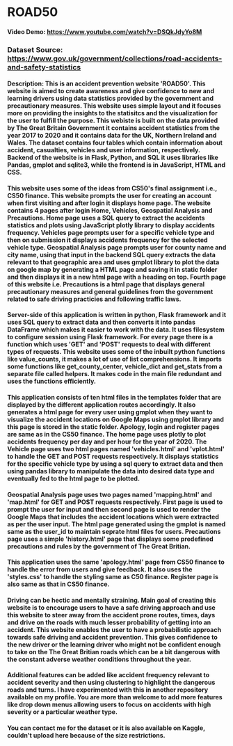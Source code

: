 # ROAD50
#### Video Demo:  <https://www.youtube.com/watch?v=DSQkJdyYo8M>
### Dataset Source: <https://www.gov.uk/government/collections/road-accidents-and-safety-statistics>
#### Description: This is an accident prevention website 'ROAD50'. This website is aimed to create awareness and give confidence to new and learning drivers using data statistics provided by the government and precautionary measures. This website uses simple layout and it focuses more on providing the insights to the statisitcs and the visualization for the user to fulfill the purpose. This webiste is built on the data provided by The Great Britain Government it contains accident statistics from the year 2017 to 2020 and it contains data for the UK, Northern Ireland and Wales. The dataset contains four tables which contain information about accident, casualties, vehicles and user information, respectively. Backend of the website is in Flask, Python, and SQL it uses libraries like Pandas, gmplot and sqlite3, while the frontend is in JavaScript, HTML and CSS.
#### This website uses some of the ideas from CS50's final assignment i.e., CS50 finance. This website prompts the user for creating an account when first visiting and after login it displays home page. The website contains 4 pages after login Home, Vehicles, Geospatial Analysis and Precautions. Home page uses a SQL query to extract the accidents statistics and plots using JavaScript plotly library to display accidents frequency. Vehicles page prompts user for a specific vehicle type and then on submission it displays accidents frequency for the selected vehicle type. Geospatial Analysis page prompts user for county name and city name, using that input in the backend SQL query extracts the data relevant to that geographic area and uses gmplot library to plot the data on google map by generating a HTML page and saving it in static folder and then displays it in a new html page with a heading on top. Fourth page of this website i.e. Precautions is a html page that displays general precautionary measures and general guidelines from the government related to safe driving practicies and following traffic laws.
#### Server-side of this application is written in python, Flask framework and it uses SQL query to extract data and then converts it into pandas DataFrame which makes it easier to work with the data. It uses filesystem to configure session using Flask framework. For every page there is a function which uses 'GET' and 'POST' requests to deal with different types of requests. This website uses some of the inbuilt python functions like value_counts, it makes a lot of use of list comprehensions. It imports some functions like get_county_center, vehicle_dict and get_stats from a separate file called helpers. It makes code in the main file redundant and uses the functions efficiently.
#### This application consists of ten html files in the templates folder that are displayed by the different application routes accordingly. It also generates a html page for every user using gmplot when they want to visualize the accident locations on Google Maps using gmplot library and this page is stored in the static folder. Apology, login and register pages are same as in the CS50 finance. The home page uses plotly to plot accidents frequency per day and per hour for the year of 2020. The Vehicle page uses two html pages named 'vehicles.html' and 'vplot.html' to handle the GET and POST requests respectively. It displays statistics for the specific vehicle type by using a sql query to extract data and then using pandas library to manipulate the data into desired data type and eventually fed to the html page to be plotted.
#### Geospatial Analysis page uses two pages named 'mapping.html' and 'map.html' for GET and POST requests respectively. First page is used to prompt the user for input and then second page is used to render the Google Maps that includes the accident locations which were extracted as per the user input. The html page generated using the gmplot is named same as the user_id to maintain seprate html files for users. Precautions page uses a simple 'history.html' page that displays some predefined precautions and rules by the government of The Great Britian.
#### This application uses the same 'apology.html' page from CS50 finance to handle the error from users and give feedback. It also uses the 'styles.css' to handle the styling same as C50 finance. Register page is also same as that in CS50 finance.
#### Driving can be hectic and mentally straining. Main goal of creating this website is to encourage users to have a safe driving approach and use this website to steer away from the accident prone routes, times, days and drive on the roads with much lesser probability of getting into an accident. This website enables the user to have a probabilistic approach towards safe driving and accident prevention. This gives confidence to the new driver or the learning driver who might not be confident enough to take on the The Great Britian roads which can be a bit dangerous with the constant adverse weather conditions throughout the year.
#### Additional features can be added like accident frequency relevant to accident severity and then using clustering to highlight the dangerous roads and turns. I have experimented with this in another repository available on my profile. You are more than welcome to add more features like drop down menus allowing users to focus on accidents with high severity or a particular weather type.
#### You can contact me for the dataset or it is also available on Kaggle, couldn't upload here because of the size restrictions.
